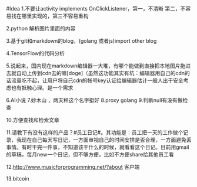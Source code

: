 #Idea
1.不要让activity implements OnClickListener，第一，不清晰 第二，不容易找在哪里实现的，第三不容易重构

2.python 解析图片里面的内容

3.基于git和markdown的blog，(golang 或者js)import other blog

4.TensorFlow的代码分析

5.说起来，国内现在markdown编辑器一大堆，有哪个能做到直接把本地图片拖进去就自动上传到cdn去的嘛[doge]（虽然这功能其实有坑：编辑器用自己的cdn的话流量吃不起，让用户将自己cdn的帐号key认证给编辑器估计一般人出于安全考虑也有抵触心理。是一个需求

6.AI小说
7.妙木山 ，两天秤这个名字挺好
8.proxy golang
9.判断null有没有做检查

10.方便查找和检索文章

11.请教下有没有这样的产品？#员工日记#。其功能是：员工把一天的工作做个记录，我现在自己每天写日记，一方面审视自己的时间安排是否合理，一方面避免丢事情。有时干完一件事，不知道该干什么的时候，就看看这个日记。目前用gmail的草稿，每月new一个日记，但不够方便，比如不方便share给其他员工看

12.http://www.musicforprogramming.net/?about 客户端

13.bitcoin



